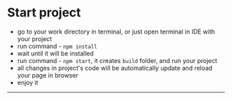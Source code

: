 # Start project

* go to your work directory in terminal, or just open terminal in IDE with your project
* run command - `npm install`
* wait until it will be installed
* run command - `npm start`, it creates `build` folder, and run your project
* all changes in project's code will be automatically update and reload your page in browser
* enjoy it

---
